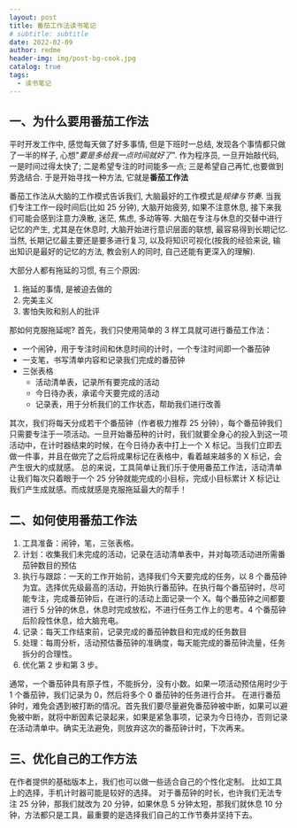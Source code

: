 ```yaml
---
layout: post
title: 番茄工作法读书笔记
# subtitle: subtitle
date: 2022-02-09
author: redme
header-img: img/post-bg-cook.jpg
catalog: true
tags:
  - 读书笔记
---
```


## 一、为什么要用番茄工作法

平时开发工作中, 感觉每天做了好多事情, 但是下班时一总结, 发现各个事情都只做了一半的样子, 心想"_要是多给我一点时间就好了_".
作为程序员, 一旦开始敲代码, 一是时间过得太快了; 二是希望专注的时间能多一点; 三是希望自己再忙,也要做到劳逸结合.
于是开始寻找一种方法, 它就是**番茄工作法**

番茄工作法从大脑的工作模式告诉我们, 大脑最好的工作模式是*规律与节奏*. 当我们专注工作一段时间后(比如 25 分钟), 大脑开始疲劳, 如果不注意休息, 接下来我们可能会感到注意力涣散, 迷茫, 焦虑, 多动等等.
大脑在专注与休息的交替中进行记忆的产生, 尤其是在休息时, 大脑开始进行意识层面的联想, 最容易得到长期记忆. 当然, 长期记忆最主要还是要多进行复习, 以及将知识可视化(按我的经验来说, 输出知识是最好的记忆的方法, 教会别人的同时, 自己还能有更深入的理解).

大部分人都有拖延的习惯, 有三个原因:

1. 拖延的事情, 是被迫去做的
2. 完美主义
3. 害怕失败和别人的批评

那如何克服拖延呢?
首先，我们只使用简单的 3 样工具就可进行番茄工作法：

- 一个闹钟，用于专注时间和休息时间的计时，一个专注时间即一个番茄钟
- 一支笔，书写清单内容和记录我们完成的番茄钟
- 三张表格
  - 活动清单表，记录所有要完成的活动
  - 今日待办表，承诺今天要完成的活动
  - 记录表，用于分析我们的工作状态，帮助我们进行改善

其次，我们将每天分成若干个番茄钟（作者极力推荐 25 分钟），每个番茄钟我们只需要专注于一项活动。一旦开始番茄种的计时，我们就要全身心的投入到这一项活动中，在计时器结束的时候，在今日待办表中打上一个 X 标记。当我们立即去做一件事，并且在做完了之后将成果标记在表格中，看着越来越多的 X 标记，会产生很大的成就感。
总的来说，工具简单让我们乐于使用番茄工作法，活动清单让我们每次只着眼于一个 25 分钟就能完成的小目标，完成小目标累计 X 标记让我们产生成就感。而成就感是克服拖延最大的帮手！

## 二、如何使用番茄工作法

1. 工具准备：闹钟，笔，三张表格。
2. 计划：收集我们未完成的活动，记录在活动清单表中，并对每项活动进所需番茄钟数目的预估
3. 执行与跟踪：一天的工作开始前，选择我们今天要完成的任务，以 8 个番茄钟为宜。选择优先级最高的活动，开始执行番茄钟。在执行每个番茄钟时，尽可能专注，完成番茄钟后，在进行的活动上面记录一个 X。每个番茄钟之间都要进行 5 分钟的休息，休息时完成放松，不进行任务工作上的思考。4 个番茄钟后阶段性休息，给大脑充电。
4. 记录：每天工作结束前，记录完成的番茄钟数目和完成的任务数目
5. 处理：每周分析，活动预估番茄钟的准确度，每天能完成的番茄钟流量，任务拆分的合理性。
6. 优化第 2 步和第 3 步。

通常，一个番茄钟具有原子性，不能拆分，没有小数。如果一项活动预估用时少于 1 个番茄钟，我们记录为 0，然后将多个 0 番茄钟的任务进行合并。
在进行番茄钟时，难免会遇到被打断的情况。首先我们要尽量避免番茄钟被中断，如果可以避免被中断，就将中断因素记录起来，如果是紧急事项，记录为今日待办，否则记录在活动清单中。确实无法避免，则放弃这次的番茄钟计时，下次再来。

## 三、优化自己的工作方法

在作者提供的基础版本上，我们也可以做一些适合自己的个性化定制。
比如工具上的选择，手机计时器可能是较好的选择。
对于番茄钟的时长，也许我们无法专注 25 分钟，那我们就改为 20 分钟，如果休息 5 分钟太短，那我们就休息 10 分钟，方法都只是工具，最重要的是选择我们自己的工作节奏并坚持下去。
